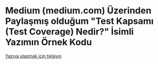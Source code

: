 # Medium (medium.com) Üzerinden Paylaşmış olduğum "Test Kapsamı (Test Coverage) Nedir?" İsimli Yazımın Örnek Kodu

[Yazıya ulaşmak için tıklayın](https://metinalniacik.medium.com/test-kapsam%C4%B1-test-coverage-nedir-ce4cebf78a8e)
